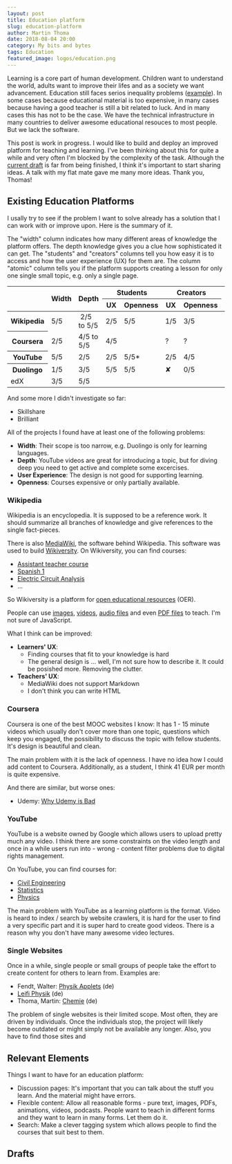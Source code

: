 ```yaml
---
layout: post
title: Education platform
slug: education-platform
author: Martin Thoma
date: 2018-08-04 20:00
category: My bits and bytes
tags: Education
featured_image: logos/education.png
---
```

Learning is a core part of human development. Children want to understand the
world, adults want to improve their lifes and as a society we want advancement.
Education still faces serios inequality problems (<a href="https://m.metrotimes.com/news-hits/archives/2018/07/02/us-court-detroit-students-have-no-right-to-access-to-literacy">example</a>). In some cases because
educational material is too expensive, in many cases because having a good
teacher is still a bit related to luck. And in many cases this has not to be
the case. We have the technical infrastructure in many countries to deliver
awesome educational resouces to most people. But we lack the software.

This post is work in progress. I would like to build and deploy an improved
platform for teaching and learning. I've been thinking about this for quite a
while and very often I'm blocked by the complexity of the task. Although the
[current draft](https://martin-thoma.com/pdf/education-portal.pdf) is far
from being finished, I think it's important to start sharing ideas. A talk with
my flat mate gave me many more ideas. Thank you, Thomas!


## Existing Education Platforms

I usally try to see if the problem I want to solve already has a solution that
I can work with or improve upon. Here is the summary of it.

The "width" column indicates how many different areas of knowledge the platform
offers. The depth knowledge gives you a clue how sophisticated it can get.
The "students" and "creators" columns tell you how easy it is to access and how
the user experience (UX) for them are. The column "atomic" column tells you if
the platform supports creating a lesson for only one single small topic, e.g.
only a single page.

<table class="table">
    <thead>
    <tr>
        <th rowspan="2"></th>
        <th rowspan="2">Width</th>
        <th rowspan="2">Depth</th>
        <th colspan="2">Students</th>
        <th colspan="2">Creators</th>
        <th rowspan="2">Atomic</th>
        <th rowspan="2">Requirements</th>
    </tr>
    <tr>
        <th>UX</th>
        <th>Openness</th>
        <th>UX</th>
        <th>Openness</th>
    </tr>
    </thead>
    <tbody>
    <tr>
        <th>Wikipedia</th>
        <td>5/5</td>
        <td>&nbsp;2/5 to 5/5</td>
        <td>2/5</td>
        <td>5/5</td>
        <td>1/5</td>
        <td>3/5</td>
        <td><span color="green">✓</span></td>
        <td><span color="red">✘</span></td>
    </tr>
    <tr>
        <th>Coursera</th>
        <td>2/5</td>
        <td>4/5 to 5/5</td>
        <td>4/5</td>
        <td></td>
        <td>?</td>
        <td>?</td>
        <td><span color="red">✘</span></td>
        <td><span color="red">✘</span></td>
    </tr>
    <tr>
        <th>YouTube</th>
        <td>5/5</td>
        <td>2/5</td>
        <td>2/5</td>
        <td>5/5*</td>
        <td>2/5</td>
        <td>4/5</td>
        <td><span color="green">✓</span></td>
        <td><span color="red">✘</span></td>
    </tr>
    <tr>
        <th>Duolingo</th>
        <td>1/5</td>
        <td>3/5</td>
        <td>5/5</td>
        <td>5/5</td>
        <td><span color="red">✘</span></td>
        <td>0/5</td>
        <td><span color="red">✘</span></td>
        <td><span color="red">✘</span></td>
    </tr>
    <tr>
        <td>edX</td>
        <td>3/5</td>
        <td>5/5</td>
        <td></td>
        <td></td>
        <td></td>
        <td></td>
        <td><span color="red">✘</span></td>
        <td><span color="red">✘</span></td>
    </tr>
    </tbody>
</table>

And some more I didn't investigate so far:

* Skillshare
* Brilliant


All of the projects I found have at least one of the following problems:

* **Width**: Their scope is too narrow, e.g. Duolingo is only for learning
  languages.
* **Depth**: YouTube videos are great for introducing a topic, but for diving
  deep you need to get active and complete some excercises.
* **User Experience**: The design is not good for supporting learning.
* **Openness**: Courses expensive or only partially available.


### Wikipedia

Wikipedia is an encyclopedia. It is supposed to be a reference work. It should
summarize all branches of knowledge and give references to the single
fact-pieces.

There is also <a href="https://en.wikipedia.org/wiki/MediaWiki">MediaWiki</a>,
the software behind Wikipedia. This software was used to build
<a href="https://en.wikipedia.org/wiki/Wikiversity">Wikiversity</a>. On Wikiversity,
you can find courses:

* [Assistant teacher course](https://en.wikiversity.org/wiki/Assistant_teacher_course)
* [Spanish 1](https://en.wikiversity.org/wiki/Spanish_1)
* [Electric Circuit Analysis](https://en.wikiversity.org/wiki/Electric_Circuit_Analysis)
* ...

So Wikiversity is a platform for [open educational resources](https://en.wikipedia.org/wiki/Open_educational_resources) (OER).

People can use [images](https://commons.wikimedia.org/wiki/Category:Quality_images_by_Martin_Thoma), [videos](https://commons.wikimedia.org/wiki/File:Movement_of_organelles_in_Tradescantia_stamen_hair_cells.webm), [audio files](https://en.wikipedia.org/wiki/File:Becerra_string_quartet_4_-_1allegro.ogg) and even [PDF files](https://commons.wikimedia.org/w/index.php?title=File%3A05_Wikipedia_Qualitaet_Upload.pdf&page=12) to teach. I'm not sure of
JavaScript.

What I think can be improved:

* **Learners' UX**:
    * Finding courses that fit to your knowledge is hard
    * The general design is ... well, I'm not sure how to describe it. It could
      be posished more. Removing the clutter.
* **Teachers' UX**:
    * MediaWiki does not support Markdown
    * I don't think you can write HTML


### Coursera

Coursera is one of the best MOOC websites I know: It has 1 - 15 minute videos
which usually don't cover more than one topic, questions which keep you
engaged, the possibility to discuss the topic with fellow students. It's design
is beautiful and clean.


The main problem with it is the lack of openness. I have no idea how I could
add content to Coursera. Additionally, as a student, I think 41 EUR per month
is quite expensive.

And there are similar, but worse ones:

* Udemy: [Why Udemy is Bad](https://www.youtube.com/watch?v=X7jf70dNrUo)


### YouTube

YouTube is a website owned by Google which allows users to upload pretty much
any video. I think there are some constraints on the video length and once in a
while users run into - wrong - content filter problems due to digital rights
management.

On YouTube, you can find courses for:

* [Civil Engineering](https://www.youtube.com/watch?v=0olpSN6_TCc&list=PLTZM4MrZKfW8Saqr34bzDBN3FBYSoek5A&index=1)
* [Statistics](https://www.youtube.com/watch?v=zouPoc49xbk&list=PL8dPuuaLjXtNM_Y-bUAhblSAdWRnmBUcr&index=1)
* [Physics](https://www.youtube.com/watch?v=BqKeiiezqzc&index=100&list=PL908547EAA7E4AE74)

The main problem with YouTube as a learning platform is the format. Video is
heard to index / search by website crawlers, it is hard for the user to find
a very specific part and it is super hard to create good videos. There is a
reason why you don't have many awesome video lectures.


### Single Websites
Once in a while, single people or small groups of people take the effort to
create content for others to learn from. Examples are:

* Fendt, Walter: [Physik Applets](http://www.walter-fendt.de/html5/phde/) (de)
* [Leifi Physik](https://www.leifiphysik.de) (de)
* Thoma, Martin: [Chemie](http://www.martin-thoma.de/chemie/) (de)

The problem of single websites is their limited scope. Most often, they are
driven by individuals. Once the individuals stop, the project will likely become
outdated or might simply not be available any longer. Also, you have to find those
sites and


## Relevant Elements

Things I want to have for an education platform:

* Discussion pages: It's important that you can talk about the stuff you learn.
  And the material might have errors.
* Flexible content: Allow all reasonable forms - pure text, images, PDFs,
  animations, videos, podcasts. People want to teach in different forms and
  they want to learn in many forms. Let them do it.
* Search: Make a clever tagging system which allows people to find the courses
  that suit best to them.


## Drafts
